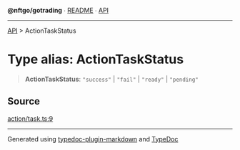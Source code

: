 **@nftgo/gotrading** ∙ [README](../README.md) ∙ [API](../exports.md)

***

[API](../exports.md) > ActionTaskStatus

# Type alias: ActionTaskStatus

> **ActionTaskStatus**: `"success"` \| `"fail"` \| `"ready"` \| `"pending"`

## Source

[action/task.ts:9](https://github.com/NFTGo/GoTrading/blob/1fa3b8d/src/types/action/task.ts#L9)

***

Generated using [typedoc-plugin-markdown](https://www.npmjs.com/package/typedoc-plugin-markdown) and [TypeDoc](https://typedoc.org/)
